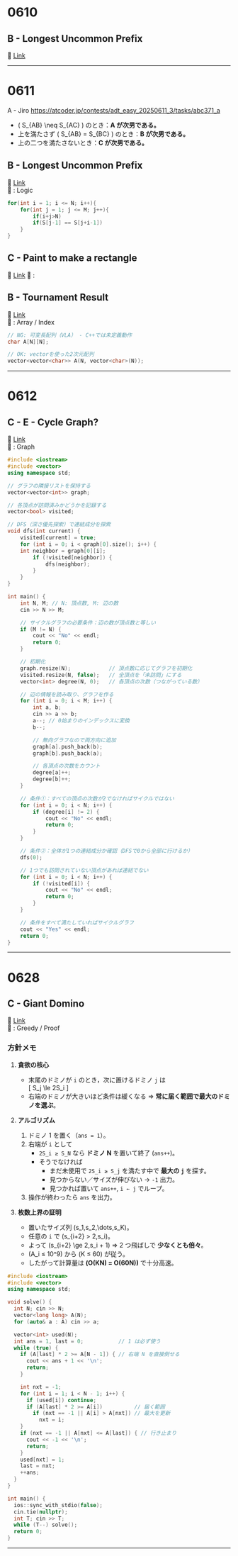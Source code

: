 
# 0610
## B - Longest Uncommon Prefix
🔗 [Link](https://atcoder.jp/contests/adt_easy_20250610_1/tasks/abc285_b)

---
# 0611

A - Jiro
https://atcoder.jp/contests/adt_easy_20250611_3/tasks/abc371_a

- \( S_{AB} \neq S_{AC} \) のとき：**A が次男である。**
- 上を満たさず \( S_{AB} = S_{BC} \) のとき：**B が次男である。**
- 上の二つを満たさないとき：**C が次男である。**



## B - Longest Uncommon Prefix  
🔗 [Link](https://atcoder.jp/contests/adt_easy_20250610_1/tasks/abc285_b)  
📂 : Logic  
```cpp
for(int i = 1; i <= N; i++){
	for(int j = 1; j <= M; j++){
		if(i+j>N)
		if(S[j-1] == S[j+i-1])
	}
}
```

## C - Paint to make a rectangle
🔗 [Link](https://atcoder.jp/contests/adt_easy_20250610_1/tasks/abc390_c)
📂 : 


## B - Tournament Result  
🔗 [Link](https://atcoder.jp/contests/adt_medium_20250610_3/tasks/abc261_b)  
📂 : Array / Index  


```cpp
// NG: 可変長配列（VLA） - C++では未定義動作
char A[N][N];

// OK: vectorを使った2次元配列
vector<vector<char>> A(N, vector<char>(N));
```
---

# 0612
## C - E - Cycle Graph? 
🔗 [Link](https://atcoder.jp/contests/adt_easy_20250612_1/editorial/12861)  
📂 : Graph 

```cpp
#include <iostream>
#include <vector>
using namespace std;

// グラフの隣接リストを保持する
vector<vector<int>> graph;

// 各頂点が訪問済みかどうかを記録する
vector<bool> visited;

// DFS（深さ優先探索）で連結成分を探索
void dfs(int current) {
    visited[current] = true;
    for (int i = 0; i < graph[0].size(); i++) {
	int neighbor = graph[0][i];
        if (!visited[neighbor]) {
            dfs(neighbor);
        }
    }
}

int main() {
    int N, M; // N: 頂点数, M: 辺の数
    cin >> N >> M;

    // サイクルグラフの必要条件：辺の数が頂点数と等しい
    if (M != N) {
        cout << "No" << endl;
        return 0;
    }

    // 初期化
    graph.resize(N);            // 頂点数に応じてグラフを初期化
    visited.resize(N, false);   // 全頂点を「未訪問」にする
    vector<int> degree(N, 0);   // 各頂点の次数（つながっている数）

    // 辺の情報を読み取り、グラフを作る
    for (int i = 0; i < M; i++) {
        int a, b;
        cin >> a >> b;
        a--; // 0始まりのインデックスに変換
        b--;

        // 無向グラフなので両方向に追加
        graph[a].push_back(b);
        graph[b].push_back(a);

        // 各頂点の次数をカウント
        degree[a]++;
        degree[b]++;
    }

    // 条件①：すべての頂点の次数が2でなければサイクルではない
    for (int i = 0; i < N; i++) {
        if (degree[i] != 2) {
            cout << "No" << endl;
            return 0;
        }
    }

    // 条件②：全体が1つの連結成分か確認（DFSで0から全部に行けるか）
    dfs(0);

    // 1つでも訪問されていない頂点があれば連結でない
    for (int i = 0; i < N; i++) {
        if (!visited[i]) {
            cout << "No" << endl;
            return 0;
        }
    }

    // 条件をすべて満たしていればサイクルグラフ
    cout << "Yes" << endl;
    return 0;
}

```
---

# 0628

## C - Giant Domino  
🔗 [Link](https://atcoder.jp/contests/abc412/tasks/abc412_c)  
📂 : Greedy / Proof  

### 方針メモ
1. **貪欲の核心**  
   - 末尾のドミノが `i` のとき，次に置けるドミノ `j` は  
     \[
       S_j \le 2S_i
     \]
   - 右端のドミノが大きいほど条件は緩くなる ⇒ **常に届く範囲で最大のドミノを選ぶ**。

2. **アルゴリズム**  
   1. ドミノ 1 を置く（`ans = 1`）。  
   2. 右端が `i` として  
      - `2S_i ≥ S_N` なら **ドミノ N** を置いて終了 (`ans++`)。  
      - そうでなければ  
        - まだ未使用で `2S_i ≥ S_j` を満たす中で **最大の `j`** を探す。  
        - 見つからない／サイズが伸びない → `-1` 出力。  
        - 見つかれば置いて `ans++`, `i ← j` でループ。  
   3. 操作が終わったら `ans` を出力。

3. **枚数上界の証明**  
   - 置いたサイズ列 \(s_1,s_2,\dots,s_K\)。  
   - 任意の `i` で \(s_{i+2} > 2\,s_i\)。  
   - よって \(s_{i+2} \ge 2\,s_i + 1\) ⇒ 2 つ飛ばしで **少なくとも倍々**。  
   - \(A_i ≤ 10^9\) から \(K ≤ 60\) が従う。  
   - したがって計算量は **\(O(KN) = O(60N)\)** で十分高速。

```cpp
#include <iostream>
#include <vector>
using namespace std;

void solve() {
  int N; cin >> N;
  vector<long long> A(N);
  for (auto& a : A) cin >> a;

  vector<int> used(N);
  int ans = 1, last = 0;           // 1 は必ず使う
  while (true) {
    if (A[last] * 2 >= A[N - 1]) { // 右端 N を直接倒せる
      cout << ans + 1 << '\n';
      return;
    }

    int nxt = -1;
    for (int i = 1; i < N - 1; i++) {
      if (used[i]) continue;
      if (A[last] * 2 >= A[i])          // 届く範囲
        if (nxt == -1 || A[i] > A[nxt]) // 最大を更新
          nxt = i;
    }
    if (nxt == -1 || A[nxt] <= A[last]) { // 行き止まり
      cout << -1 << '\n';
      return;
    }
    used[nxt] = 1;
    last = nxt;
    ++ans;
  }
}

int main() {
  ios::sync_with_stdio(false);
  cin.tie(nullptr);
  int T; cin >> T;
  while (T--) solve();
  return 0;
}
```
---

